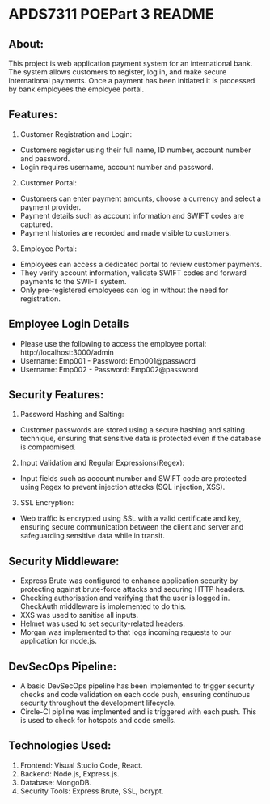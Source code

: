# APDS7311 POEPart 3 README

## About:
This project is web application payment system for an international bank. The system allows customers to register, log in, 
and make secure international payments. Once a payment has been initiated it is processed by bank employees the employee portal.

## Features:
1. Customer Registration and Login:
  - Customers register using their full name, ID number, account number and password.
  - Login requires username, account number and password.
    
2. Customer Portal:
  - Customers can enter payment amounts, choose a currency and select a payment provider.
  - Payment details such as account information and SWIFT codes are captured.
  - Payment histories are recorded and made visible to customers.
    
3. Employee Portal:
  - Employees can access a dedicated portal to review customer payments.
  - They verify account information, validate SWIFT codes and forward payments to the SWIFT system.
  - Only pre-registered employees can log in without the need for registration.

## Employee Login Details
  - Please use the following to access the employee portal: http://localhost:3000/admin
  - Username: Emp001 - Password: Emp001@password
  - Username: Emp002 - Password: Emp002@password

## Security Features:
1. Password Hashing and Salting:
  - Customer passwords are stored using a secure hashing and salting technique, ensuring that sensitive data is protected even
    if the database is compromised.
    
2. Input Validation and Regular Expressions(Regex):
  - Input fields such as account number and SWIFT code are protected using Regex to prevent injection attacks (SQL injection, XSS).
    
3. SSL Encryption:
  - Web traffic is encrypted using SSL with a valid certificate and key, ensuring secure communication between the client and server
    and safeguarding sensitive data while in transit.

## Security Middleware:
  - Express Brute was configured to enhance application security by protecting against brute-force attacks and securing HTTP headers.
  - Checking authorisation and verifying that the user is logged in. CheckAuth middleware is implemented to do this. 
  - XXS was used to sanitise all inputs.
  - Helmet was used to set security-related headers.
  - Morgan was implemented to that logs incoming requests to our application for node.js.

## DevSecOps Pipeline:
  - A basic DevSecOps pipeline has been implemented to trigger security checks and code validation on each code push, ensuring
    continuous security throughout the development lifecycle.
  - Circle-CI pipline was implmented and is triggered with each push. This is used to check for hotspots and code smells.

## Technologies Used:
1. Frontend: Visual Studio Code, React.
2. Backend: Node.js, Express.js.
3. Database: MongoDB.
4. Security Tools: Express Brute, SSL, bcrypt.
